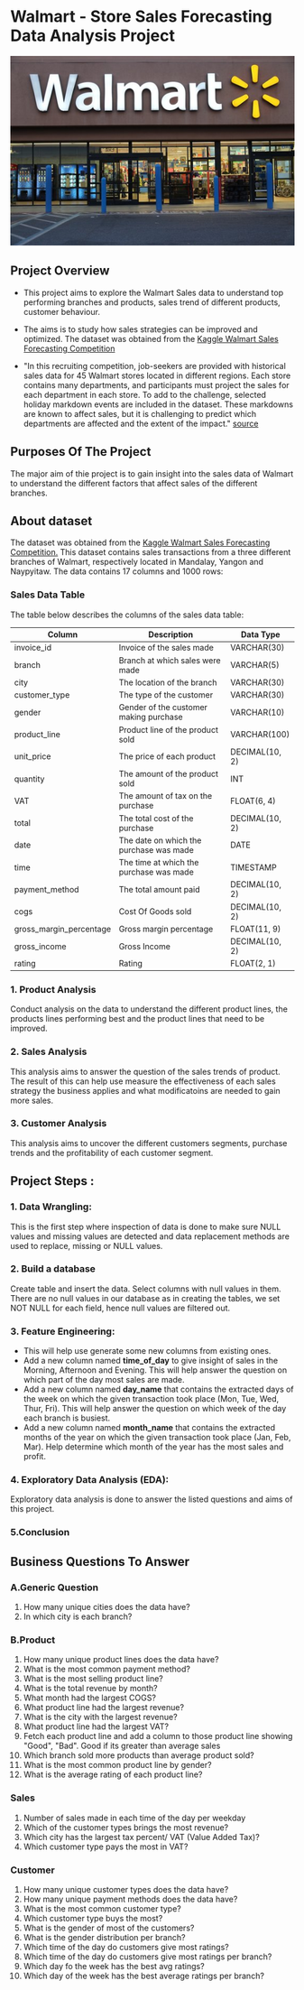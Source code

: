 
# Walmart - Store Sales Forecasting Data Analysis Project 
![walmart](https://github.com/HarshaliSonawane-128/Python-Projects/blob/main/Walmart%20-%20Store%20Sales%20Forecasting%20Data%20Analysis%20Project/walmart.jpg) 
## Project Overview 
 - This project aims to explore the Walmart Sales data to understand top performing branches and products, sales trend of  different products, customer behaviour. 
 - The aims is to study how sales strategies can be improved and optimized. The dataset was obtained from the [Kaggle Walmart Sales Forecasting Competition](https://www.kaggle.com/competitions/walmart-recruiting-store-sales-forecasting/overview) 

- "In this recruiting competition, job-seekers are provided with historical sales data for 45 Walmart stores located in different regions. Each store contains many departments, and participants must project the sales for each department in each store. To add to the challenge, selected holiday markdown events are included in the dataset. These markdowns are known to affect sales, but it is challenging to predict which departments are affected and the extent of the impact." [source](https://www.kaggle.com/competitions/walmart-recruiting-store-sales-forecasting/overview)

## Purposes Of The Project
The major aim of thie project is to gain insight into the sales data of Walmart to understand the different factors that affect sales of the different branches.

## About dataset 
The dataset was obtained from the [Kaggle Walmart Sales Forecasting Competition.](https://www.kaggle.com/competitions/walmart-recruiting-store-sales-forecasting/data) This dataset contains sales transactions from a three different branches of Walmart, respectively located in Mandalay, Yangon and Naypyitaw. The data contains 17 columns and 1000 rows:

### Sales Data Table

The table below describes the columns of the sales data table:

| Column                   | Description                               | Data Type        |
|--------------------------|-------------------------------------------|------------------|
| invoice_id               | Invoice of the sales made                 | VARCHAR(30)      |
| branch                   | Branch at which sales were made           | VARCHAR(5)       |
| city                     | The location of the branch                | VARCHAR(30)      |
| customer_type            | The type of the customer                   | VARCHAR(30)      |
| gender                   | Gender of the customer making purchase    | VARCHAR(10)      |
| product_line             | Product line of the product sold           | VARCHAR(100)     |
| unit_price               | The price of each product                  | DECIMAL(10, 2)   |
| quantity                 | The amount of the product sold             | INT              |
| VAT                      | The amount of tax on the purchase         | FLOAT(6, 4)      |
| total                    | The total cost of the purchase             | DECIMAL(10, 2)   |
| date                     | The date on which the purchase was made   | DATE             |
| time                     | The time at which the purchase was made   | TIMESTAMP        |
| payment_method           | The total amount paid                      | DECIMAL(10, 2)   |
| cogs                     | Cost Of Goods sold                         | DECIMAL(10, 2)   |
| gross_margin_percentage  | Gross margin percentage                    | FLOAT(11, 9)     |
| gross_income             | Gross Income                               | DECIMAL(10, 2)   |
| rating                   | Rating                                    | FLOAT(2, 1)      |

### 1. Product Analysis
Conduct analysis on the data to understand the different product lines, the products lines performing best and the product lines that need to be improved.

### 2. Sales Analysis
This analysis aims to answer the question of the sales trends of product. The result of this can help use measure the effectiveness of each sales strategy the business applies and what modificatoins are needed to gain more sales.

### 3. Customer Analysis
This analysis aims to uncover the different customers segments, purchase trends and the profitability of each customer segment.

## Project Steps : 

### 1. Data Wrangling: 
This is the first step where inspection of data is done to make sure NULL values and missing values are detected and data replacement methods are used to replace, missing or NULL values.
### 2. Build a database
Create table and insert the data.
Select columns with null values in them. There are no null values in our database as in creating the tables, we set NOT NULL for each field, hence null values are filtered out.
### 3. Feature Engineering:
- This will help use generate some new columns from    existing ones.
- Add a new column named **time_of_day** to give insight of sales in the Morning, Afternoon and Evening. This will help answer the question on which part of the day most sales are made.
- Add a new column named **day_name** that contains the extracted days of the week on which the given transaction took place (Mon, Tue, Wed, Thur, Fri). This will help answer the question on which week of the day each branch is busiest.
- Add a new column named **month_name**  that contains the extracted months of the year on which the given transaction took place (Jan, Feb, Mar). Help determine which month of the year has the most sales and profit.
### 4. Exploratory Data Analysis (EDA): 
Exploratory data analysis is done to answer the listed questions and aims of this project.

### 5.Conclusion

## Business Questions To Answer

### A.Generic Question
1. How many unique cities does the data have?
2. In which city is each branch?
### B.Product
1. How many unique product lines does the data have?
2. What is the most common payment method?
3. What is the most selling product line?
4. What is the total revenue by month?
5. What month had the largest COGS?
6. What product line had the largest revenue?
7. What is the city with the largest revenue?
8. What product line had the largest VAT?
9. Fetch each product line and add a column to those product line showing "Good", "Bad". Good if its greater than average sales
10. Which branch sold more products than average product sold?
11. What is the most common product line by gender?
12. What is the average rating of each product line?
### Sales
1. Number of sales made in each time of the day per weekday
2. Which of the customer types brings the most revenue?
3. Which city has the largest tax percent/ VAT (Value Added Tax)?
4. Which customer type pays the most in VAT?
### Customer
1. How many unique customer types does the data have?
2. How many unique payment methods does the data have?
3. What is the most common customer type?
4. Which customer type buys the most?
5. What is the gender of most of the customers?
6. What is the gender distribution per branch?
7. Which time of the day do customers give most ratings?
8. Which time of the day do customers give most ratings per branch?
9. Which day fo the week has the best avg ratings?
10. Which day of the week has the best average ratings per branch?
